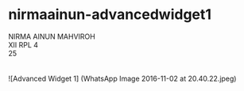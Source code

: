 # nirmaainun-advancedwidget1
NIRMA AINUN MAHVIROH <br>
XII RPL 4<br>
25<br><br><br>
![Advanced Widget 1] (WhatsApp Image 2016-11-02 at 20.40.22.jpeg)
